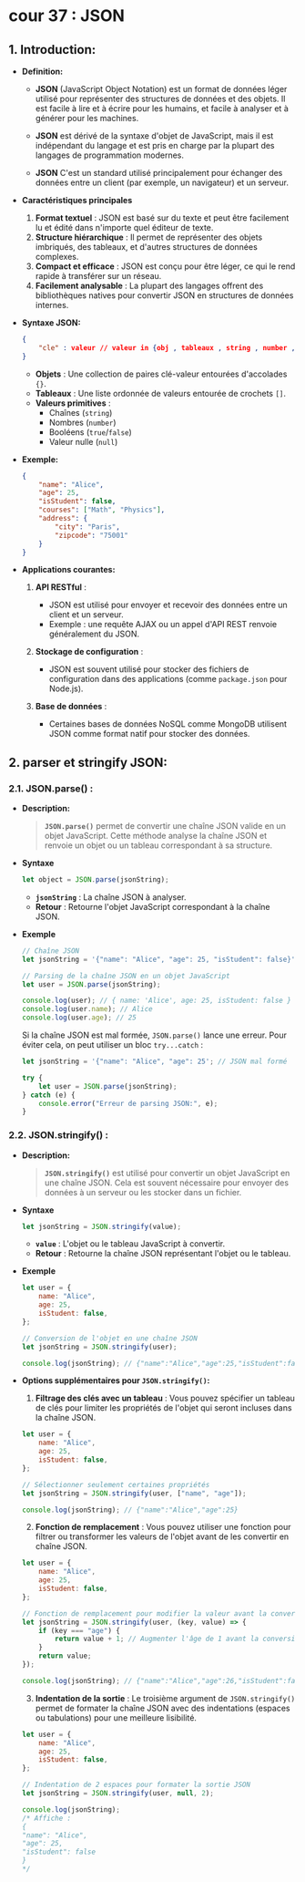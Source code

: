 # cour 37 : **JSON**

## 1. **Introduction:**

-   **Definition:**

    -   **JSON** (JavaScript Object Notation) est un format de données léger utilisé pour représenter des structures de données et des objets. Il est facile à lire et à écrire pour les humains, et facile à analyser et à générer pour les machines.

    -   **JSON** est dérivé de la syntaxe d'objet de JavaScript, mais il est indépendant du langage et est pris en charge par la plupart des langages de programmation modernes.

    -   **JSON** C'est un standard utilisé principalement pour échanger des données entre un client (par exemple, un navigateur) et un serveur.

-   **Caractéristiques principales**

    1. **Format textuel** : JSON est basé sur du texte et peut être facilement lu et édité dans n'importe quel éditeur de texte.
    2. **Structure hiérarchique** : Il permet de représenter des objets imbriqués, des tableaux, et d'autres structures de données complexes.
    3. **Compact et efficace** : JSON est conçu pour être léger, ce qui le rend rapide à transférer sur un réseau.
    4. **Facilement analysable** : La plupart des langages offrent des bibliothèques natives pour convertir JSON en structures de données internes.

-   **Syntaxe JSON:**

    ```json
    {
        "cle" : valeur // valeur in {obj , tableaux , string , number , bool , null}
    }
    ```

    -   **Objets** : Une collection de paires clé-valeur entourées d'accolades `{}`.
    -   **Tableaux** : Une liste ordonnée de valeurs entourée de crochets `[]`.
    -   **Valeurs primitives** :
        -   Chaînes (`string`)
        -   Nombres (`number`)
        -   Booléens (`true`/`false`)
        -   Valeur nulle (`null`)

-   **Exemple:**

    ```json
    {
        "name": "Alice",
        "age": 25,
        "isStudent": false,
        "courses": ["Math", "Physics"],
        "address": {
            "city": "Paris",
            "zipcode": "75001"
        }
    }
    ```

-   **Applications courantes:**

    1. **API RESTful** :

        - JSON est utilisé pour envoyer et recevoir des données entre un client et un serveur.
        - Exemple : une requête AJAX ou un appel d'API REST renvoie généralement du JSON.

    2. **Stockage de configuration** :

        - JSON est souvent utilisé pour stocker des fichiers de configuration dans des applications (comme `package.json` pour Node.js).

    3. **Base de données** :
        - Certaines bases de données NoSQL comme MongoDB utilisent JSON comme format natif pour stocker des données.

## 2. **parser** et **stringify** JSON:

### 2.1. **JSON.parse() :**

-   **Description:**

    > **`JSON.parse()`** permet de convertir une chaîne JSON valide en un objet JavaScript. Cette méthode analyse la chaîne JSON et renvoie un objet ou un tableau correspondant à sa structure.

-   **Syntaxe**

    ```javascript
    let object = JSON.parse(jsonString);
    ```

    -   **`jsonString`** : La chaîne JSON à analyser.
    -   **Retour** : Retourne l'objet JavaScript correspondant à la chaîne JSON.

-   **Exemple**

    ```javascript
    // Chaîne JSON
    let jsonString = '{"name": "Alice", "age": 25, "isStudent": false}';

    // Parsing de la chaîne JSON en un objet JavaScript
    let user = JSON.parse(jsonString);

    console.log(user); // { name: 'Alice', age: 25, isStudent: false }
    console.log(user.name); // Alice
    console.log(user.age); // 25
    ```

    Si la chaîne JSON est mal formée, `JSON.parse()` lance une erreur. Pour éviter cela, on peut utiliser un bloc `try...catch` :

    ```javascript
    let jsonString = '{"name": "Alice", "age": 25'; // JSON mal formé

    try {
        let user = JSON.parse(jsonString);
    } catch (e) {
        console.error("Erreur de parsing JSON:", e);
    }
    ```

### 2.2. **JSON.stringify() :**

-   **Description:**

    > **`JSON.stringify()`** est utilisé pour convertir un objet JavaScript en une chaîne JSON. Cela est souvent nécessaire pour envoyer des données à un serveur ou les stocker dans un fichier.

-   **Syntaxe**

    ```javascript
    let jsonString = JSON.stringify(value);
    ```

    -   **`value`** : L'objet ou le tableau JavaScript à convertir.
    -   **Retour** : Retourne la chaîne JSON représentant l'objet ou le tableau.

-   **Exemple**

    ```javascript
    let user = {
        name: "Alice",
        age: 25,
        isStudent: false,
    };

    // Conversion de l'objet en une chaîne JSON
    let jsonString = JSON.stringify(user);

    console.log(jsonString); // {"name":"Alice","age":25,"isStudent":false}
    ```

-   **Options supplémentaires pour `JSON.stringify()`:**

    1. **Filtrage des clés avec un tableau** : Vous pouvez spécifier un tableau de clés pour limiter les propriétés de l'objet qui seront incluses dans la chaîne JSON.

    ```javascript
    let user = {
        name: "Alice",
        age: 25,
        isStudent: false,
    };

    // Sélectionner seulement certaines propriétés
    let jsonString = JSON.stringify(user, ["name", "age"]);

    console.log(jsonString); // {"name":"Alice","age":25}
    ```

    2. **Fonction de remplacement** : Vous pouvez utiliser une fonction pour filtrer ou transformer les valeurs de l'objet avant de les convertir en chaîne JSON.

    ```javascript
    let user = {
        name: "Alice",
        age: 25,
        isStudent: false,
    };

    // Fonction de remplacement pour modifier la valeur avant la conversion
    let jsonString = JSON.stringify(user, (key, value) => {
        if (key === "age") {
            return value + 1; // Augmenter l'âge de 1 avant la conversion
        }
        return value;
    });

    console.log(jsonString); // {"name":"Alice","age":26,"isStudent":false}
    ```

    3. **Indentation de la sortie** : Le troisième argument de `JSON.stringify()` permet de formater la chaîne JSON avec des indentations (espaces ou tabulations) pour une meilleure lisibilité.

    ```javascript
    let user = {
        name: "Alice",
        age: 25,
        isStudent: false,
    };

    // Indentation de 2 espaces pour formater la sortie JSON
    let jsonString = JSON.stringify(user, null, 2);

    console.log(jsonString);
    /* Affiche :
    {
    "name": "Alice",
    "age": 25,
    "isStudent": false
    }
    */
    ```
